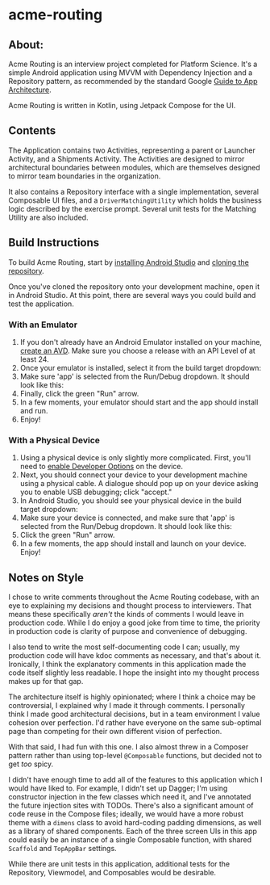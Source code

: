 # acme-routing
## About:
Acme Routing is an interview project completed for Platform Science. It's a simple Android application using MVVM with Dependency Injection and a Repository pattern, as recommended by the standard Google [Guide to App Architecture](https://developer.android.com/topic/architecture).

Acme Routing is written in Kotlin, using Jetpack Compose for the UI. 

## Contents
The Application contains two Activities, representing a parent or Launcher Activity, and a Shipments Activity. The Activities are designed to mirror architectural boundaries between modules, which are themselves designed to mirror team boundaries in the organization.

It also contains a Repository interface with a single implementation, several Composable UI files, and a ``DriverMatchingUtility`` which holds the business logic described by the exercise prompt. Several unit tests for the Matching Utility are also included.

## Build Instructions
To build Acme Routing, start by [installing Android Studio](https://developer.android.com/studio/install) and [cloning the repository](https://docs.github.com/en/repositories/creating-and-managing-repositories/cloning-a-repository).

Once you've cloned the repository onto your development machine, open it in Android Studio. At this point, there are several ways you could build and test the application.

### With an Emulator
1. If you don't already have an Android Emulator installed on your machine, [create an AVD](https://developer.android.com/studio/run/managing-avds#createavd). Make sure you choose a release with an API Level of at least 24.
2. Once your emulator is installed, select it from the build target dropdown:
3. Make sure 'app' is selected from the Run/Debug dropdown. It should look like this:
4. Finally, click the green "Run" arrow.
5. In a few moments, your emulator should start and the app should install and run.
6. Enjoy!

### With a Physical Device
1. Using a physical device is only slightly more complicated. First, you'll need to [enable Developer Options](https://developer.android.com/studio/debug/dev-options) on the device.
2. Next, you should connect your device to your development machine using a physical cable. A dialogue should pop up on your device asking you to enable USB debugging; click "accept."
3. In Android Studio, you should see your physical device in the build target dropdown:
4. Make sure your device is connected, and make sure that 'app' is selected from the Run/Debug dropdown. It should look like this:
5. Click the green "Run" arrow.
6. In a few moments, the app should install and launch on your device. Enjoy!

## Notes on Style
I chose to write comments throughout the Acme Routing codebase, with an eye to explaining my decisions and thought process to interviewers. That means these specifically _aren't_ the kinds of comments I would leave in production code. While I do enjoy a good joke from time to time, the priority in production code is clarity of purpose and convenience of debugging.

I also tend to write the most self-documenting code I can; usually, my production code will have kdoc comments as necessary, and that's about it. Ironically, I think the explanatory comments in this application made the code itself slightly less readable. I hope the insight into my thought process makes up for that gap.

The architecture itself is highly opinionated; where I think a choice may be controversial, I explained why I made it through comments. I personally think I made good architectural decisions, but in a team environment I value cohesion over perfection. I'd rather have everyone on the same sub-optimal page than competing for their own different vision of perfection.

With that said, I had fun with this one. I also almost threw in a Composer pattern rather than using top-level ``@Composable`` functions, but decided not to get _too_ spicy.

I didn't have enough time to add all of the features to this application which I would have liked to. For example, I didn't set up Dagger; I'm using constructor injection in the few classes which need it, and I've annotated the future injection sites with TODOs. There's also a significant amount of code reuse in the Compose files; ideally, we would have a more robust theme with a ``dimens`` class to avoid hard-coding padding dimensions, as well as a library of shared components. Each of the three screen UIs in this app could easily be an instance of a single Composable function, with shared ``Scaffold`` and ``TopAppBar`` settings.

While there are unit tests in this application, additional tests for the Repository, Viewmodel, and Composables would be desirable.
